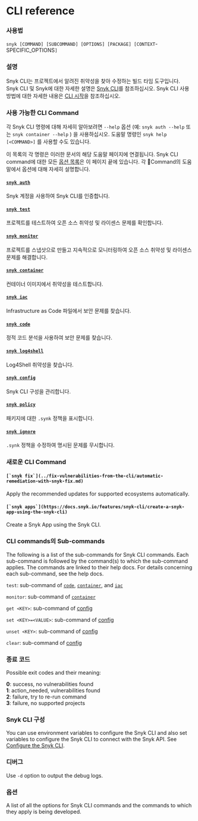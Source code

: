 # CLI reference

### 사용법

`snyk [COMMAND] [SUBCOMMAND] [OPTIONS] [PACKAGE] [CONTEXT`-SPECIFIC\_OPTIONS`]`

### 설명

Snyk CLI는 프로젝트에서 알려진 취약성을 찾아 수정하는 빌드 타임 도구입니다. Snyk CLI 및 Snyk에 대한 자세한 설명은 [Snyk CLI](https://github.com/snyk/user-docs/tree/5e52535b78618f57eda40eb08fc8fbf91e16f1f0/docs/features/snyk-cli)를 참조하십시오. Snyk CLI 사용 방법에 대한 자세한 내용은 [CLI 시작](https://github.com/snyk/user-docs/tree/5e52535b78618f57eda40eb08fc8fbf91e16f1f0/docs/features/snyk-cli/getting-started-with-the-cli)을 참조하십시오.

### 사용 가능한 CLI Command

각 Snyk CLI 명령에 대해 자세히 알아보려면 `--help` 옵션 (예: `snyk auth --help` 또는 `snyk container --help` ) 을 사용하십시오. 도움말 명령인 `snyk help [<COMMAND>]` 를 사용할 수도 있습니다.

이 목록의 각 명령은 이러한 문서의 해당 도움말 페이지에 연결됩니다. Snyk CLI command에 대한 모든 [옵션 목록](https://github.com/snyk/user-docs/tree/5e52535b78618f57eda40eb08fc8fbf91e16f1f0/docs/features/snyk-cli/cli-reference#options)은 이 페이지 끝에 있습니다. 각 Command의 도움말에서 옵션에 대해 자세히 설명합니다.

#### [`snyk auth`](https://github.com/snyk/user-docs/blob/5e52535b78618f57eda40eb08fc8fbf91e16f1f0/docs/features/snyk-cli/commands/auth.md)

Snyk 계정을 사용하여 Snyk CLI를 인증합니다.

#### [`snyk test`](https://github.com/snyk/user-docs/blob/5e52535b78618f57eda40eb08fc8fbf91e16f1f0/docs/features/snyk-cli/commands/test.md)

프로젝트를 테스트하여 오픈 소스 취약성 및 라이센스 문제를 확인합니다.

#### [`snyk monitor`](https://github.com/snyk/user-docs/blob/5e52535b78618f57eda40eb08fc8fbf91e16f1f0/docs/features/snyk-cli/commands/monitor.md)

프로젝트를 스냅샷으로 만들고 지속적으로 모니터링하여 오픈 소스 취약성 및 라이센스 문제를 해결합니다.

#### [`snyk container`](https://github.com/snyk/user-docs/blob/5e52535b78618f57eda40eb08fc8fbf91e16f1f0/docs/features/snyk-cli/commands/container.md)

컨테이너 이미지에서 취약성을 테스트합니다.

#### [`snyk iac`](https://github.com/snyk/user-docs/blob/5e52535b78618f57eda40eb08fc8fbf91e16f1f0/docs/features/snyk-cli/commands/iac.md)

Infrastructure as Code 파일에서 보안 문제를 찾습니다.

#### [`snyk code`](https://github.com/snyk/user-docs/blob/5e52535b78618f57eda40eb08fc8fbf91e16f1f0/docs/features/snyk-cli/commands/code.md)

정적 코드 분석을 사용하여 보안 문제를 찾습니다.

#### [`snyk log4shell`](https://github.com/snyk/user-docs/blob/5e52535b78618f57eda40eb08fc8fbf91e16f1f0/docs/features/snyk-cli/commands/log4shell.md)

Log4Shell 취약성을 찾습니다.

#### [`snyk config`](https://github.com/snyk/user-docs/blob/5e52535b78618f57eda40eb08fc8fbf91e16f1f0/docs/features/snyk-cli/commands/config.md)

Snyk CLI 구성을 관리합니다.

#### [`snyk policy`](https://github.com/snyk/user-docs/blob/5e52535b78618f57eda40eb08fc8fbf91e16f1f0/docs/features/snyk-cli/commands/policy.md)

패키지에 대한 `.synk` 정책을 표시합니다.

#### [`snyk ignore`](https://github.com/snyk/user-docs/blob/5e52535b78618f57eda40eb08fc8fbf91e16f1f0/docs/features/snyk-cli/commands/ignore.md)

`.synk` 정책을 수정하여 명시된 문제를 무시합니다.

### 새로운 CLI Command

#### ``[`snyk fix`](../fix-vulnerabilities-from-the-cli/automatic-remediation-with-snyk-fix.md)``

Apply the recommended updates for supported ecosystems automatically.

#### ``[`snyk apps`](https://docs.snyk.io/features/snyk-cli/create-a-snyk-app-using-the-snyk-cli)``

Create a Snyk App using the Snyk CLI.

### CLI commands의 Sub-commands

The following is a list of the sub-commands for Snyk CLI commands. Each sub-command is followed by the command(s) to which the sub-command applies. The commands are linked to their help docs. For details concerning each sub-command, see the help docs.

`test`: sub-command of [`code`](https://docs.snyk.io/features/snyk-cli/commands/code), [`container`](https://docs.snyk.io/features/snyk-cli/commands/container), and [`iac`](https://docs.snyk.io/features/snyk-cli/commands/iac)

`monitor`: sub-command of [`container`](https://docs.snyk.io/features/snyk-cli/commands/container)

`get <KEY>`: sub-command of [config](https://docs.snyk.io/features/snyk-cli/commands/config)

`set <KEY>=<VALUE>`: sub-command of [config](https://docs.snyk.io/features/snyk-cli/commands/config)

`unset <KEY>`: sub-command of [config](https://docs.snyk.io/features/snyk-cli/commands/config)

`clear`: sub-command of [config](https://docs.snyk.io/features/snyk-cli/commands/config)

### 종료 코드

Possible exit codes and their meaning:

**0**: success, no vulnerabilities found\
**1**: action\_needed, vulnerabilities found\
**2**: failure, try to re-run command\
**3**: failure, no supported projects

### Snyk CLI 구성

You can use environment variables to configure the Snyk CLI and also set variables to configure the Snyk CLI to connect with the Snyk API. See [Configure the Snyk CLI](https://docs.snyk.io/features/snyk-cli/configure-the-snyk-cli).

### 디버그

Use `-d` option to output the debug logs.

### 옵션

A list of all the options for Snyk CLI commands and the commands to which they apply is being developed.
